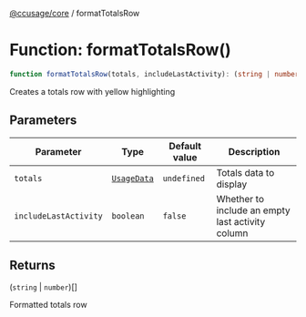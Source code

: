 [@ccusage/core](../index.md) / formatTotalsRow

# Function: formatTotalsRow()

```ts
function formatTotalsRow(totals, includeLastActivity): (string | number)[];
```

Creates a totals row with yellow highlighting

## Parameters

| Parameter | Type | Default value | Description |
| ------ | ------ | ------ | ------ |
| `totals` | [`UsageData`](../type-aliases/UsageData.md) | `undefined` | Totals data to display |
| `includeLastActivity` | `boolean` | `false` | Whether to include an empty last activity column |

## Returns

(`string` \| `number`)[]

Formatted totals row
